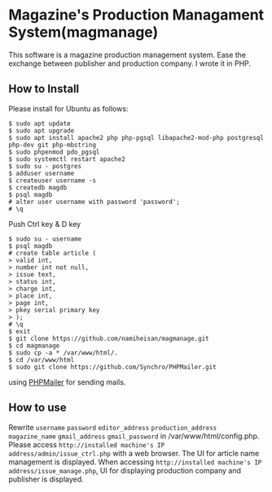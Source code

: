 
# Magazine's Production Managament System(magmanage)
This software is a magazine production management system. Ease the exchange between publisher and production company. I wrote it in PHP.

## How to Install
Please install for Ubuntu as follows:
~~~
$ sudo apt update
$ sudo apt upgrade
$ sudo apt install apache2 php php-pgsql libapache2-mod-php postgresql php-dev git php-mbstring
$ sudo phpenmod pdo_pgsql
$ sudo systemctl restart apache2
$ sudo su - postgres
$ adduser username
$ createuser username -s
$ createdb magdb
$ psql magdb
# alter user username with password 'password';
# \q
~~~
Push Ctrl key & D key
~~~
$ sudo su - username
$ psql magdb
# create table article (
> valid int,
> number int not null,
> issue text,
> status int,
> charge int,
> place int,
> page int,
> pkey serial primary key
> );
# \q
$ exit
$ git clone https://github.com/namiheisan/magmanage.git
$ cd magmanage
$ sudo cp -a * /var/www/html/.
$ cd /var/www/html
$ sudo git clone https://github.com/Synchro/PHPMailer.git
~~~
using [PHPMailer](https://github.com/Synchro/PHPMailer.git) for sending mails.

## How to use
Rewrite `username` `password` `editor_address` `production_address` `magazine_name` `gmail_address` `gmail_password` in /var/www/html/config.php. Please access `http://installed machine's IP address/admin/issue_ctrl.php` with a web browser. The UI for article name management is displayed. When accessing `http://installed machine's IP address/issue_manage.php`, UI for displaying production company and publisher is displayed.
